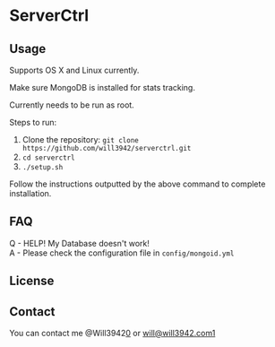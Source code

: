 # ServerCtrl  

## Usage

Supports OS X and Linux currently.  

Make sure MongoDB is installed for stats tracking.  

Currently needs to be run as root.  

Steps to run:  

1.  Clone the repository: `git clone https://github.com/will3942/serverctrl.git`
2.  `cd serverctrl`
3.  `./setup.sh`

Follow the instructions outputted by the above command to complete installation.

## FAQ

Q - HELP! My Database doesn't work!  
A - Please check the configuration file in `config/mongoid.yml`  

## License

## Contact

You can contact me @Will3942[0] or will@will3942.com[1]

[0]: http://twitter.com/will3942
[1]: mailto:will@will3942.com
